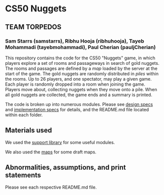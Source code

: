 # CS50 Nuggets
## TEAM TORPEDOS
### Sam Starrs (samstarrs), Ribhu Hooja (ribhuhooja), Tayeb Mohammadi (tayebmohammadi), Paul Cherian (pauljCherian)

This repository contains the code for the CS50 "Nuggets" game, in which players explore a set of rooms and passageways in search of gold nuggets.
The rooms and passages are defined by a *map* loaded by the server at the start of the game.
The gold nuggets are randomly distributed in *piles* within the rooms.
Up to 26 players, and one spectator, may play a given game.
Each player is randomly dropped into a room when joining the game.
Players move about, collecting nuggets when they move onto a pile.
When all gold nuggets are collected, the game ends and a summary is printed.

The code is broken up into numerous modules. Please see [design specs](DESIGN.md) and [implementation specs](IMPLEMENTATION.md) for details, and the README.md file located within each folder.

## Materials used

We used the [support library](support/README.md) for some useful modules.

We also used the [maps](maps/README.md) for some draft maps.

## Abnormalities, assumptions, and print statements

Please see each respective README.md file.


